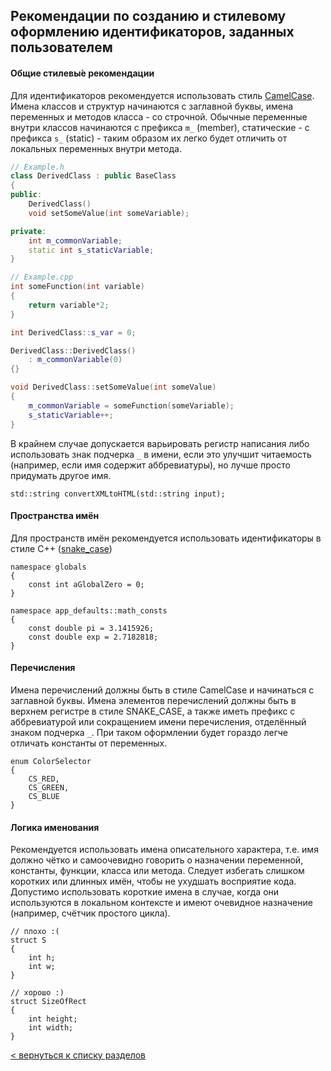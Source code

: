 ## Рекомендации по созданию и стилевому оформлению идентификаторов, заданных пользователем
#### Общие стилевы&#769;е рекомендации
Для идентификаторов рекомендуется использовать стиль [CamelCase](https://ru.wikipedia.org/wiki/CamelCase). Имена классов и структур начинаются с заглавной буквы, имена переменных и методов класса - со строчной.
Обычные переменные внутри классов начинаются с префикса ```m_``` (member), статические - с префикса ```s_``` (static) - таким образом их легко будет отличить от локальных переменных внутри метода.
```c++
// Example.h
class DerivedClass : public BaseClass
{
public:
    DerivedClass()
    void setSomeValue(int someVariable);

private:
    int m_commonVariable;
    static int s_staticVariable;
}

// Example.cpp
int someFunction(int variable)
{
    return variable*2;
}

int DerivedClass::s_var = 0;

DerivedClass::DerivedClass()
    : m_commonVariable(0)
{}

void DerivedClass::setSomeValue(int someValue)
{
    m_commonVariable = someFunction(someVariable);
    s_staticVariable++;
}
```
В крайнем случае допускается варьировать регистр написания либо использовать знак подчерка ```_``` в имени, если это улучшит читаемость (например, если имя содержит аббревиатуры), но лучше просто придумать другое имя.
```
std::string convertXMLtoHTML(std::string input);
```
#### Пространства имён
Для пространств имён рекомендуется использовать идентификаторы в стиле C++ ([snake_case](https://ru.wikipedia.org/wiki/Snake_case))
```
namespace globals
{
    const int aGlobalZero = 0;
}

namespace app_defaults::math_consts
{
    const double pi = 3.1415926;
    const double exp = 2.7182818;
}
```
#### Перечисления
Имена перечислений должны быть в стиле CamelCase и начинаться с заглавной буквы. Имена элементов перечислений должны быть в верхнем регистре в стиле SNAKE_CASE, а также иметь префикс с аббревиатурой или сокращением имени перечисления, отделённый знаком подчерка ```_```. При таком оформлении будет гораздо легче отличать константы от переменных.
```
enum ColorSelector
{
    CS_RED,
    CS_GREEN,
    CS_BLUE
}
```
#### Логика именования
Рекомендуется использовать имена описательного характера, т.е. имя должно чётко и самоочевидно говорить о назначении переменной, константы, функции, класса или метода. Следует избегать слишком коротких или длинных имён, чтобы не ухудшать восприятие кода. Допустимо использовать короткие имена в случае, когда они используются в локальном контексте и имеют очевидное назначение (например, счётчик простого цикла).
```
// плохо :(
struct S
{
    int h;
    int w;
}

// хорошо :)
struct SizeOfRect
{
    int height;
    int width;
}
```
[< вернуться к списку разделов](README.md#Разделы)
